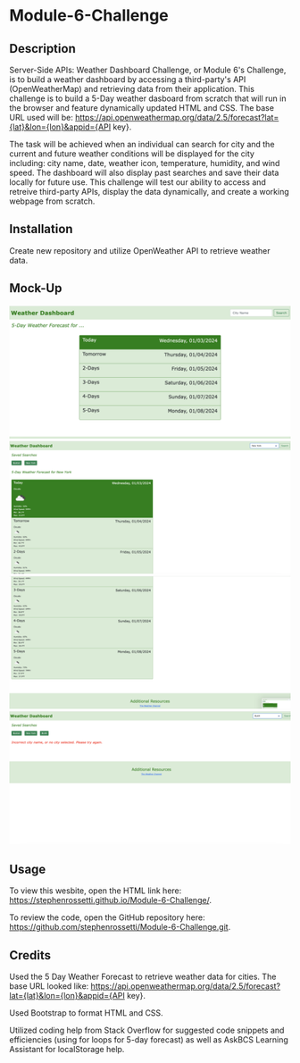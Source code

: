 # Module-6-Challenge

## Description

Server-Side APIs: Weather Dashboard Challenge, or Module 6's Challenge, is to build a weather dashboard by accessing a third-party's API (OpenWeatherMap) and retrieving data from their application. This challenge is to build a 5-Day weather dasboard from scratch that will run in the browser and feature dynamically updated HTML and CSS. The base URL used will be: https://api.openweathermap.org/data/2.5/forecast?lat={lat}&lon={lon}&appid={API key}.

The task will be achieved when an individual can search for city and the current and future weather conditions will be displayed for the city including: city name, date, weather icon, temperature, humidity, and wind speed. The dashboard will also display past searches and save their data locally for future use. This challenge will test our ability to access and retreive third-party APIs, display the data dynamically, and create a working webpage from scratch.

## Installation

Create new repository and utilize OpenWeather API to retrieve weather data.

## Mock-Up

![alt text](https://github.com/stephenrossetti/Module-6-Challenge/blob/main/assets/HomeScreen.png)
![alt text](https://github.com/stephenrossetti/Module-6-Challenge/blob/main/assets/CityInput1.png)
![alt text](https://github.com/stephenrossetti/Module-6-Challenge/blob/main/assets/CityInput2.png)
![alt text](https://github.com/stephenrossetti/Module-6-Challenge/blob/main/assets/Error.png)

## Usage

To view this wesbite, open the HTML link here: https://stephenrossetti.github.io/Module-6-Challenge/.

To review the code, open the GitHub repository here: https://github.com/stephenrossetti/Module-6-Challenge.git.

## Credits

Used the 5 Day Weather Forecast to retrieve weather data for cities. The base URL looked like: https://api.openweathermap.org/data/2.5/forecast?lat={lat}&lon={lon}&appid={API key}.

Used Bootstrap to format HTML and CSS.

Utilized coding help from Stack Overflow for suggested code snippets and efficiencies (using for loops for 5-day forecast) as well as AskBCS Learning Assistant for localStorage help.
